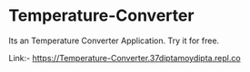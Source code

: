 # Temperature-Converter
Its an Temperature Converter Application. Try it for free.


Link:- https://Temperature-Converter.37diptamoydipta.repl.co
